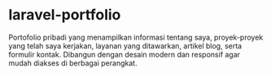 # laravel-portfolio
Portofolio pribadi yang menampilkan informasi tentang saya, proyek-proyek yang telah saya kerjakan, layanan yang ditawarkan, artikel blog, serta formulir kontak. Dibangun dengan desain modern dan responsif agar mudah diakses di berbagai perangkat.
